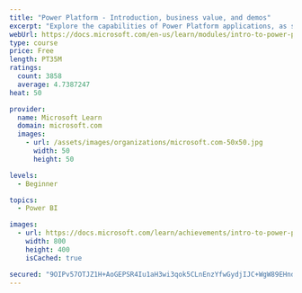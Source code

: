 ```yaml
---
title: "Power Platform - Introduction, business value, and demos"
excerpt: "Explore the capabilities of Power Platform applications, as seen in demonstrations and customer case studies."
webUrl: https://docs.microsoft.com/en-us/learn/modules/intro-to-power-platform-mba/
type: course
price: Free
length: PT35M
ratings:
  count: 3858
  average: 4.7387247
heat: 50

provider:
  name: Microsoft Learn
  domain: microsoft.com
  images:
    - url: /assets/images/organizations/microsoft.com-50x50.jpg
      width: 50
      height: 50

levels:
  - Beginner

topics:
  - Power BI

images:
  - url: https://docs.microsoft.com/learn/achievements/intro-to-power-platform-social.png
    width: 800
    height: 400
    isCached: true

secured: "9OIPv57OTJZ1H+AoGEPSR4Iu1aH3wi3qok5CLnEnzYfwGydjIJC+WgW89EHndJLoxKp04x7ca6u+rkPseX05B7ljh9M8+RYGjJTxSAJOgWkU4+lAvM9O0PBcVZTNFPdlnHC5nndWaUA5ZAjmuiVxfykJss6A9lYRyVhdO5RkRkc0ytu7NzFvIO8JaayRt0eIt/1olgxx7hMA409aN3VqrIfP9f8J8RT+67msMYNCGVaAhWjdTznzDSbcpMat1hvvUCQgF75Q1/UcuG3Zv2xzoP8dSiM3U6quF/NQ6gULaA7ClxaqwBBhQgTbpNN2X5x1pxmTZBF2mlf2J5/oMUMtNDKKkWaae+kCVV/8pEZJUSpxQa7wFT7i5J5uE+mrmnFUKgJNrRuNFB9e2cpDl/rLHzz/nN6HA/4XyAp42dJEdFE=;WBxdz+qgQXteCWE9sxJUuQ=="
---
```


